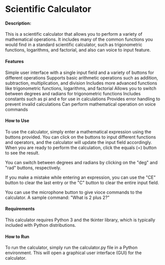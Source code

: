 # Scientific Calculator

#### Description:

This is a scientific calculator that allows you to perform a variety of mathematical operations. It includes many of the common functions you would find in a standard scientific calculator, such as trigonometric functions, logarithms, and factorial, and also can voice to input feature.


#### Features
Simple user interface with a single input field and a variety of buttons for different operations
Supports basic arithmetic operations such as addition, subtraction, multiplication, and division
Includes more advanced functions like trigonometric functions, logarithms, and factorial
Allows you to switch between degrees and radians for trigonometric functions
Includes constants such as pi and e for use in calculations
Provides error handling to prevent invalid calculations
Can perform mathematical operation on voice commands


#### How to Use
To use the calculator, simply enter a mathematical expression using the buttons provided. You can click on the buttons to input different functions and operators, and the calculator will update the input field accordingly. When you are ready to perform the calculation, click the equals (=) button to see the result.

You can switch between degrees and radians by clicking on the "deg" and "rad" buttons, respectively.

If you make a mistake while entering an expression, you can use the "CE" button to clear the last entry or the "C" button to clear the entire input field.

You can use the microphone button to give vioce commands to the calculator. A sample command: "What is 2 plus 2?"


#### Requirements
This calculator requires Python 3 and the tkinter library, which is typically included with Python distributions.


#### How to Run
To run the calculator, simply run the calculator.py file in a Python environment. This will open a graphical user interface (GUI) for the calculator.




